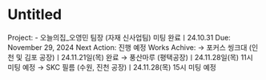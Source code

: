 # Untitled

Project: - 오늘의집_오영민 팀장
(자재 신사업팀)
미팅 완료ㅣ24.10.31
Due: November 29, 2024
Next Action: 진행 예정
Works Achive: → 포커스 씽크대 (인천 및 김포 공장)ㅣ24.11.21일(목) 완료
→ 풍산마루 (평택공장)ㅣ24.11.28일(목) 11시 미팅 예정
→ SKC 필름 (수원, 진천 공장)ㅣ24.11.28(목) 15시 미팅 예정